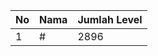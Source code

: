 | No | Nama            | Jumlah Level |
|----|-----------------|--------------|
| 1  | #    |    2896        |
